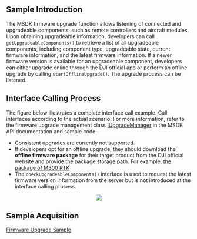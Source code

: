 ## Sample Introduction

The MSDK firmware upgrade function allows listening of connected and upgradeable components, such as remote controllers and aircraft modules. Upon obtaining upgradeable information, developers can call `getUpgradeableComponents()` to retrieve a list of all upgradeable components, including component type, upgradeable state, current firmware information, and the latest firmware information. If a newer firmware version is available for an upgradeable component, developers can either upgrade online through the DJI official app or perform an offline upgrade by calling `startOfflineUpgrade()`. The upgrade process can be listened.

## Interface Calling Process

The figure below illustrates a complete interface call example. Call interfaces according to the actual scenario. For more information, refer to the firmware upgrade management class [IUpgradeManager](https://developer.dji.com/api-reference-v5/android-api/Components/IUpgradeManager/IUpgradeManager.html) in the MSDK API documentation and sample code.

* Consistent upgrades are currently not supported.
* If developers opt for an offline upgrade, they should download the **offline firmware package** for their target product from the DJI official website and provide the package storage path. For example, [the package of M300 RTK](https://www.dji.com/au/matrice-300/downloads?site=brandsite&from=insite_search)
* The `checkUpgradeableComponents()` interface is used to request the latest firmware version information from the server but is not introduced at the interface calling process.


<div align=center>
<img src="https://terra-1-g.djicdn.com/71a7d383e71a4fb8887a310eb746b47f/msdk/Documentation/v5.3/firmware-upgrade-api1-en.png" style="width:auto"/>
</div>

## Sample Acquisition

[Firmware Upgrade Sample](https://github.com/dji-sdk/Mobile-SDK-Android-V5/tree/dev-sdk-main/SampleCode-V5/android-sdk-v5-sample/src/main/java/dji/sampleV5/aircraft)